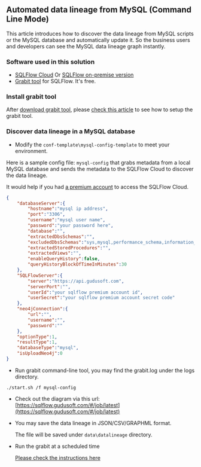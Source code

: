 ## Automated data lineage from MySQL (Command Line Mode)
This article introduces how to discover the data lineage from MySQL scripts or the MySQL database and automatically update it. 
So the business users and developers can see the MySQL data lineage graph instantly.

### Software used in this solution
- [SQLFlow Cloud](https://sqlflow.gudusoft.com) Or [SQLFlow on-premise version](https://www.gudusoft.com/sqlflow-on-premise-version/)
- [Grabit tool](https://www.gudusoft.com/grabit/) for SQLFlow. It's free.


### Install grabit tool
After [download grabit tool](https://www.gudusoft.com/grabit/), please [check this article](https://github.com/sqlparser/sqlflow_public/tree/master/grabit) 
to see how to setup the grabit tool.

### Discover data lineage in a MySQL database
- Modify the `conf-template\mysql-config-template` to meet your environment.

Here is a sample config file: `mysql-config` that grabs metadata from a local MySQL database
and sends the metadata to the SQLFlow Cloud to discover the data lineage.

It would help if you had [a premium account](https://github.com/sqlparser/sqlflow_public/blob/master/sqlflow-userid-secret.md) to access the SQLFlow Cloud.


```json
{
    "databaseServer":{
        "hostname":"mysql ip address",
        "port":"3306",
        "username":"mysql user name",
        "password":"your password here",
        "database":"",
        "extractedDbsSchemas":"",
        "excludedDbsSchemas":"sys,mysql,performance_schema,information_schema",       
        "extractedStoredProcedures":"",
        "extractedViews":"",
        "enableQueryHistory":false,
        "queryHistoryBlockOfTimeInMinutes":30
    },
    "SQLFlowServer":{
        "server":"https://api.gudusoft.com",
        "serverPort":"",
        "userId":"your sqlflow premium account id",
        "userSecret":"your sqlflow premium account secret code"
    },
    "neo4jConnection":{
        "url":"",
        "username":"",
        "password":""
    },
    "optionType":1,
    "resultType":1,
    "databaseType":"mysql",
    "isUploadNeo4j":0
}
```

- Run grabit command-line tool, you may find the grabit.log under the logs directory.
```
./start.sh /f mysql-config
```

- Check out the diagram via this url: [https://sqlflow.gudusoft.com/#/job/latest](https://sqlflow.gudusoft.com/#/job/latest)

- You may save the data lineage in JSON/CSV/GRAPHML format.

	The file will be saved under `data\datalineage` directory.

- Run the grabit at a scheduled time

	[Please check the instructions here](https://github.com/sqlparser/sqlflow_public/tree/master/grabit#run-the-grabit-at-a-scheduled-time)

